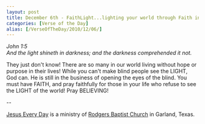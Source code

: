 ```yaml
---
layout: post
title: December 6th - FaithLight...lighting your world through Faith in the
categories: [Verse of the Day]
alias: [/VerseOfTheDay/2010/12/06/]
---
```


_John 1:5  
And the light shineth in darkness; and the darkness comprehended it
not._

They just don't know! There are so many in our world living without
hope or purpose in their lives! While you can't make blind people see
the LIGHT, God can. He is still in the business of opening the eyes
of the blind. You must have FAITH, and pray faithfully for those in
your life who refuse to see the LIGHT of the world! Pray BELIEVING!

 --

<a href=http://jesuseveryday.net>Jesus Every Day</a> is a ministry of <a href=http://rodgersbaptist.net>Rodgers Baptist Church</a> in Garland, Texas.
